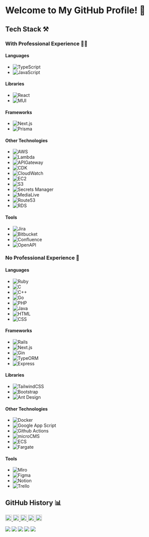 # Welcome to My GitHub Profile! 👋

## Tech Stack ⚒️

### With Professional Experience 👨‍💻

#### Languages
- ![TypeScript](https://img.shields.io/badge/TypeScript-3178C6?style=flat&logo=typescript&logoColor=white)
- ![JavaScript](https://img.shields.io/badge/JavaScript-F7DF1E?style=flat&logo=javascript&logoColor=black)

#### Libraries
- ![React](https://img.shields.io/badge/React-61DAFB?style=flat&logo=react&logoColor=black)
- ![MUI](https://img.shields.io/badge/MUI-007FFF?style=flat&logo=mui&logoColor=white)

#### Frameworks
- ![Next.js](https://img.shields.io/badge/Next.js-000000?style=flat&logo=next.js&logoColor=white)
- ![Prisma](https://img.shields.io/badge/Prisma-2D3748?style=flat&logo=prisma&logoColor=white)

#### Other Technologies
- ![AWS](https://img.shields.io/badge/AWS-232F3E?style=flat&logo=amazonaws&logoColor=white)
- ![Lambda](https://img.shields.io/badge/AWS%20Lambda-FF9900?style=flat&logo=amazonaws&logoColor=white)
- ![APIGateway](https://img.shields.io/badge/AWS%20API%20Gateway-0099FF?style=flat&logo=amazonaws&logoColor=white)
- ![CDK](https://img.shields.io/badge/AWS%20CDK-FF4F00?style=flat&logo=amazonaws&logoColor=white)
- ![CloudWatch](https://img.shields.io/badge/AWS%20CloudWatch-252F3E?style=flat&logo=amazonaws&logoColor=white)
- ![EC2](https://img.shields.io/badge/AWS%20EC2-FF9900?style=flat&logo=amazonaws&logoColor=white)
- ![S3](https://img.shields.io/badge/AWS%20S3-569A31?style=flat&logo=amazonaws&logoColor=white)
- ![Secrets Manager](https://img.shields.io/badge/AWS%20Secrets%20Manager-2D3748?style=flat&logo=amazonaws&logoColor=white)
- ![MediaLive](https://img.shields.io/badge/AWS%20MediaLive-FF9900?style=flat&logo=amazonaws&logoColor=white)
- ![Route53](https://img.shields.io/badge/AWS%20Route53-1A73E8?style=flat&logo=amazonaws&logoColor=white)
- ![RDS](https://img.shields.io/badge/AWS%20RDS-527FFF?style=flat&logo=amazonaws&logoColor=white)

#### Tools
- ![Jira](https://img.shields.io/badge/Jira-0052CC?style=flat&logo=jira&logoColor=white)
- ![Bitbucket](https://img.shields.io/badge/Bitbucket-0052CC?style=flat&logo=bitbucket&logoColor=white)
- ![Confluence](https://img.shields.io/badge/Confluence-003D77?style=flat&logo=confluence&logoColor=white)
- ![OpenAPI](https://img.shields.io/badge/OpenAPI-7D3F1F?style=flat&logo=openapi&logoColor=white)

### No Professional Experience 🍹

#### Languages
- ![Ruby](https://img.shields.io/badge/Ruby-CC342D?style=flat&logo=ruby&logoColor=white)
- ![C](https://img.shields.io/badge/C-A8B9CC?style=flat&logo=c&logoColor=white)
- ![C++](https://img.shields.io/badge/C%2B%2B-F34B7F?style=flat&logo=c%2B%2B&logoColor=white)
- ![Go](https://img.shields.io/badge/Go-00ADD8?style=flat&logo=go&logoColor=white)
- ![PHP](https://img.shields.io/badge/PHP-777BB4?style=flat&logo=php&logoColor=white)
- ![Java](https://img.shields.io/badge/Java-007396?style=flat&logo=java&logoColor=white)
- ![HTML](https://img.shields.io/badge/HTML-E34F26?style=flat&logo=html5&logoColor=white)
- ![CSS](https://img.shields.io/badge/CSS-1572B6?style=flat&logo=css3&logoColor=white)

#### Frameworks
- ![Rails](https://img.shields.io/badge/Rails-CC0000?style=flat&logo=ruby-on-rails&logoColor=white)
- ![Next.js](https://img.shields.io/badge/Next.js-000000?style=flat&logo=next.js&logoColor=white)
- ![Gin](https://img.shields.io/badge/Gin-00D100?style=flat&logo=go&logoColor=white)
- ![TypeORM](https://img.shields.io/badge/TypeORM-333?style=flat&logo=typescript&logoColor=white)
- ![Express](https://img.shields.io/badge/Express-000000?style=flat&logo=express&logoColor=white)

#### Libraries
- ![TailwindCSS](https://img.shields.io/badge/TailwindCSS-38B2AC?style=flat&logo=tailwindcss&logoColor=white)
- ![Bootstrap](https://img.shields.io/badge/Bootstrap-563D7C?style=flat&logo=bootstrap&logoColor=white)
- ![Ant Design](https://img.shields.io/badge/Ant%20Design-0170FE?style=flat&logo=antdesign&logoColor=white)

#### Other Technologies
- ![Docker](https://img.shields.io/badge/Docker-2496ED?style=flat&logo=docker&logoColor=white)
- ![Google App Script](https://img.shields.io/badge/Google%20App%20Script-FF6600?style=flat&logo=google-apps&logoColor=white)
- ![Github Actions](https://img.shields.io/badge/GitHub%20Actions-2088FF?style=flat&logo=github-actions&logoColor=white)
- ![microCMS](https://img.shields.io/badge/microCMS-1F2937?style=flat&logo=microcms&logoColor=white)
- ![ECS](https://img.shields.io/badge/AWS%20ECS-252F3E?style=flat&logo=amazonaws&logoColor=white)
- ![Fargate](https://img.shields.io/badge/AWS%20Fargate-0099FF?style=flat&logo=amazonaws&logoColor=white)

#### Tools
- ![Miro](https://img.shields.io/badge/Miro-3D7F85?style=flat&logo=miro&logoColor=white)
- ![Figma](https://img.shields.io/badge/Figma-F24E1E?style=flat&logo=figma&logoColor=white)
- ![Notion](https://img.shields.io/badge/Notion-000000?style=flat&logo=notion&logoColor=white)
- ![Trello](https://img.shields.io/badge/Trello-0079BF?style=flat&logo=trello&logoColor=white)

## GitHub History 📊

<p align="left">
  <a href="https://github.com/j19015">
    <img height="20" src="https://komarev.com/ghpvc/?username=j19015" />
  </a>
  <a href="https://github.com/j19015">
    <img height="20" src="https://img.shields.io/github/followers/j19015?label=follow&logo=github&style=flat" />
  </a>
  <a href="http://qiita.com/Keichan_15">
    <img height="20" src="https://qiita-badge.apiapi.app/s/takakou/posts.svg" />
  </a>
  <a href="http://qiita.com/Keichan_15">
    <img height="20" src="https://qiita-badge.apiapi.app/s/takakou/contributions.svg" />
  </a>
  <a href="https://zenn.dev/keichan_15">
    <img height="20" src="https://badgen.org/img/zenn/takakou/articles?style=plastic" />
  </a>
</p>
    
![](http://github-profile-summary-cards.vercel.app/api/cards/profile-details?username=j19015&theme=gruvbox)
![](http://github-profile-summary-cards.vercel.app/api/cards/repos-per-language?username=j19015&theme=gruvbox)
![](http://github-profile-summary-cards.vercel.app/api/cards/most-commit-language?username=j19015&theme=gruvbox)
![](http://github-profile-summary-cards.vercel.app/api/cards/stats?username=j19015&theme=gruvbox)
![](http://github-profile-summary-cards.vercel.app/api/cards/productive-time?username=j19015&theme=gruvbox&utcOffset=9)

